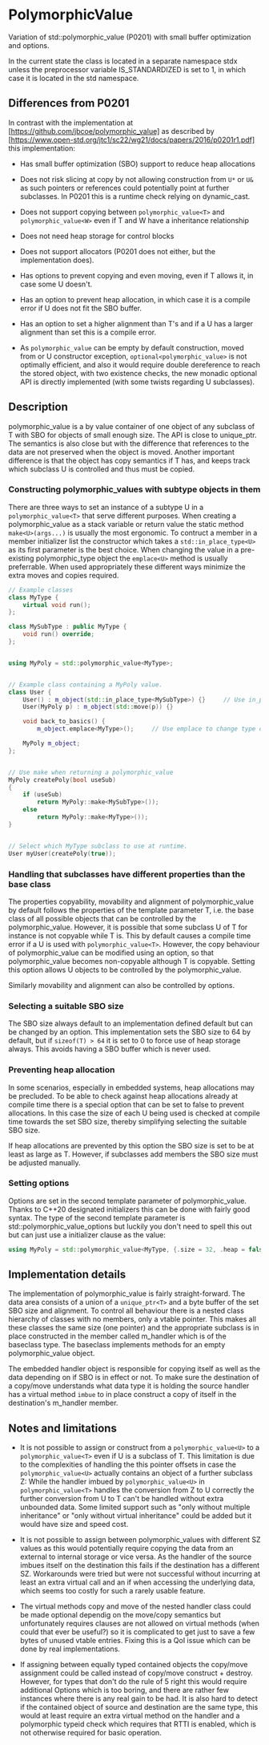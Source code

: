 # PolymorphicValue

Variation of std::polymorphic_value (P0201) with small buffer optimization and options.

In the current state the class is located in a separate namespace stdx unless the preprocessor variable IS_STANDARDIZED is set to 1,
in which case it is located in the std namespace.

## Differences from P0201

In contrast with the implementation at [https://github.com/jbcoe/polymorphic_value] as described by 
[https://www.open-std.org/jtc1/sc22/wg21/docs/papers/2016/p0201r1.pdf] this implementation:

- Has small buffer optimization (SBO) support to reduce heap allocations

- Does not risk slicing at copy by not allowing construction from `U*` or `U&` as such pointers or references could
  potentially point at further subclasses. In P0201 this is a runtime check relying on dynamic_cast.

- Does not support copying between `polymorphic_value<T>` and `polymorphic_value<W>` even if T and W have a inheritance relationship

- Does not need heap storage for control blocks

- Does not support allocators (P0201 does not either, but the implementation does).

- Has options to prevent copying and even moving, even if T allows it, in case some U doesn't.

- Has an option to prevent heap allocation, in which case it is a compile error if U does not fit the SBO buffer.

- Has an option to set a higher alignment than T's and if a U has a larger alignment than set this is a compile error.

- As `polymorphic_value` can be empty by default construction, moved from or U constructor exception, `optional<polymorphic_value>` is
not optimally efficient, and also it would require double dereference to reach the stored object, with two existence checks, the new
monadic optional API is directly implemented (with some twists regarding U subclasses).

## Description

polymorphic_value is a by value container of one object of any subclass of T with SBO for objects of small enough size. The API is
close to unique_ptr. The semantics is also close but with the difference that references to the data are not preserved when the
object is moved. Another important difference is that the object has copy semantics if T has, and keeps track which subclass U is
controlled and thus must be copied.

### Constructing polymorphic_values with subtype objects in them

There are three ways to set an instance of a subtype U in a `polymorphic_value<T>` that serve different purposes. When creating a
polymorphic_value as a stack variable or return value the static method `make<U>(args...)` is usually the most ergonomic. To contruct
a member in a member initializer list the constructor which takes a `std::in_place_type<U>` as its first parameter is the best choice.
When changing the value in a pre-existing polymorphic_type object the `emplace<U>` method is usually preferrable. When used
appropriately these different ways minimize the extra moves and copies required.

``` cpp
// Example classes
class MyType {
    virtual void run();
};

class MySubType : public MyType {
    void run() override;
};


using MyPoly = std::polymorphic_value<MyType>;


// Example class containing a MyPoly value.
class User {
    User() : m_object(std::in_place_type<MySubType>) {}     // Use in_place_type in member initializer list
    User(MyPoly p) : m_object(std::move(p)) {}

    void back_to_basics() {
        m_object.emplace<MyType>();     // Use emplace to change type of m_object to MyType.

    MyPoly m_object;
};


// Use make when returning a polymorphic_value
MyPoly createPoly(bool useSub)
{
    if (useSub)
        return MyPoly::make<MySubType>());
    else
        return MyPoly::make<MyType>());
}


// Select which MyType subclass to use at runtime.
User myUser(createPoly(true));
```
 

### Handling that subclasses have different properties than the base class

The properties copyability, movability and alignment of polymorphic_value by default follows the properties of the template
parameter T, i.e. the base class of all possible objects that can be controlled by the polymorphic_value. However, it is possible
that some subclass U of T for instance is not copyable while T is. This by default causes a compile time error if a U is used with
`polymorphic_value<T>`. However, the copy behaviour of polymorphic_value can be modified using an option, so that polymorphic_value
becomes non-copyable although T is copyable. Setting this option allows U objects to be controlled by the polymorphic_value.

Similarly movability and alignment can also be controlled by options.

### Selecting a suitable SBO size

The SBO size always default to an implementation defined default but can be changed by an option. This implementation sets the SBO
size to 64 by default, but if `sizeof(T) > 64` it is set to 0 to force use of heap storage always. This avoids having a SBO buffer
which is never used.

### Preventing heap allocation

In some scenarios, especially in embedded systems, heap allocations may be precluded. To be able to check against heap allocations
already at compile time there is a special option that can be set to false to prevent allocations. In this case the size of each U
being used is checked at compile time towards the set SBO size, thereby simplifying selecting the suitable SBO size.

If heap allocations are prevented by this option the SBO size is set to be at least as large as T. However, if subclasses add
members the SBO size must be adjusted manually.

### Setting options

Options are set in the second template parameter of polymorphic_value. Thanks to C++20 designated initializers this can be done with
fairly good syntax. The type of the second template parameter is std::polymorphic_value_options but luckily you don't need to spell this
out but can just use a initializer clause as the value:

``` cpp
using MyPoly = std::polymorphic_value<MyType, {.size = 32, .heap = false, .copy = false }>;
```

## Implementation details

The implementation of polymorphic_value is fairly straight-forward. The data area consists of a union of a `unique_ptr<T>` and a
byte buffer of the set SBO size and alignment. To control all behaviour there is a nested class hierarchy of classes with no
members, only a vtable pointer. This makes all these classes the same size (one pointer) and the appropriate subclass is in place
constructed in the member called m_handler which is of the baseclass type. The baseclass implements methods for an empty
polymorphic_value object.

The embedded handler object is responsible for copying itself as well as the data depending on if SBO is in effect or not. To make
sure the destination of a copy/move understands what data type it is holding the source handler has a virtual method `imbue` to in
place construct a copy of itself in the destination's m_handler member.

## Notes and limitations

- It is not possible to assign or construct from a `polymorphic_value<U>` to a `polymorphic_value<T>` even if U is a subclass of
T. This limitation is due to the complexities of handling the this pointer offsets in case the `polymorphic_value<U>` actually
contains an object of a further subclass Z: While the handler imbued by `polymorphic_value<U>` in `polymorphic_value<T>` handles the
conversion from Z to U correctly the further conversion from U to T can't be handled without extra unbounded data. Some limited
support such as "only without multiple inheritance" or "only without virtual inheritance" could be added but it would have size and
speed cost.

- It is not possible to assign between polymorphic_values with different SZ values as this would potentially require
copying the data from an external to internal storage or vice versa. As the handler of the source imbues itself on the destination
this fails if the destination has a different SZ. Workarounds were tried but were not successful without incurring at least an extra
virtual call and an if when accessing the underlying data, which seems too costly for such a rarely usable feature.

- The virtual methods copy and move of the nested handler class could be made optional dependig on the move/copy semantics but
unfortunately requires clauses are not allowed on virtual methods (when could that ever be useful?) so it is complicated to get just
to save a few bytes of unused vtable entries. Fixing this is a QoI issue which can be done by real implementations.

- If assigning between equally typed contained objects the copy/move assignment could be called instead of copy/move construct +
destroy. However, for types that don't do the rule of 5 right this would require additional Options which is too boring, and there
are rather few instances where there is any real gain to be had. It is also hard to detect if the contained object of source and
destination are the same type, this would at least require an extra virtual method on the handler and a polymorphic typeid check
which requires that RTTI is enabled, which is not otherwise required for basic operation.
